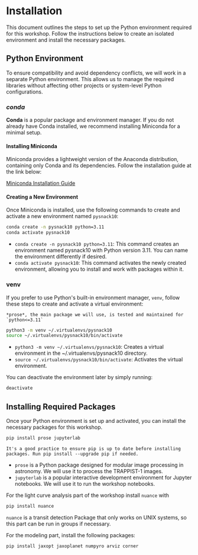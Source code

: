 # Installation

This document outlines the steps to set up the Python environment required for this workshop. Follow the instructions below to create an isolated environment and install the necessary packages.

## Python Environment

To ensure compatibility and avoid dependency conflicts, we will work in a separate Python environment. This allows us to manage the required libraries without affecting other projects or system-level Python configurations.

### *conda*

**Conda** is a popular package and environment manager. If you do not already have Conda installed, we recommend installing Miniconda for a minimal setup.

#### Installing Miniconda

Miniconda provides a lightweight version of the Anaconda distribution, containing only Conda and its dependencies. Follow the installation guide at the link below:

[Miniconda Installation Guide](https://docs.anaconda.com/miniconda/install/#quick-command-line-install)

#### Creating a New Environment

Once Miniconda is installed, use the following commands to create and activate a new environment named `pysnack10`:

```bash
conda create -n pysnack10 python=3.11
conda activate pysnack10
```

- `conda create -n pysnack10 python=3.11`: This command creates an environment named pysnack10 with Python version 3.11. You can name the environment differently if desired.
- `conda activate pysnack10`: This command activates the newly created environment, allowing you to install and work with packages within it.

### venv

If you prefer to use Python's built-in environment manager, `venv`, follow these steps to create and activate a virtual environment:

```{note}
*prose*, the main package we will use, is tested and maintained for `python<=3.11`
```

```bash
python3 -m venv ~/.virtualenvs/pysnack10
source ~/.virtualenvs/pysnack10/bin/activate
```

- `python3 -m venv ~/.virtualenvs/pysnack10`: Creates a virtual environment in the ~/.virtualenvs/pysnack10 directory.
- `source ~/.virtualenvs/pysnack10/bin/activate`: Activates the virtual environment.

You can deactivate the environment later by simply running:

```bash
deactivate
```

## Installing Required Packages

Once your Python environment is set up and activated, you can install the necessary packages for this workshop.

```bash
pip install prose jupyterlab
```

```{note}
It's a good practice to ensure pip is up to date before installing packages. Run pip install --upgrade pip if needed.
```

- `prose` is a Python package designed for modular image processing in astronomy. We will use it to process the TRAPPIST-1 images.
- `jupyterlab` is a popular interactive development environment for Jupyter notebooks. We will use it to run the workshop notebooks.

For the light curve analysis part of the workshop install `nuance` with

```bash
pip install nuance
```

`nuance` is a transit detection Package that only works on UNIX systems, so this part can be run in groups if necessary.

For the modeling part, install the following packages:

```bash
pip install jaxopt jaxoplanet numpyro arviz corner
```
